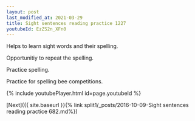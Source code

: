 ```yaml
---
layout: post
last_modified_at: 2021-03-29
title: Sight sentences reading practice 1227
youtubeId: EzZS2n_XFn0
---
```

 
 
Helps to learn sight words and their spelling.

Opportunitiy to repeat the spelling. 

Practice spelling. 
 
Practice for spelling bee competitions. 
 
{% include youtubePlayer.html id=page.youtubeId %}
 
 

[Next]({{ site.baseurl }}{% link  split1/_posts/2016-10-09-Sight sentences reading practice 682.md%})
 
